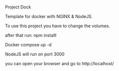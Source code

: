 Project Dock

Template for docker with NGINX & NodeJS.

To use this project you have to change the volumes.

after that run: npm installl

Docker compose up -d

NodeJS will run on port 3000

you can open your browser and go to http://localhost/